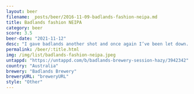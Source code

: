 ```yaml
---
layout: beer
filename: _posts/beer/2016-11-09-badlands-fashion-neipa.md
title: Badlands fashion NEIPA
category: beer
score: 3.5
beer-date: "2021-11-12"
desc: "I gave badlands another shot and once again I’ve been let down. There’s a slight mouldy sourness like this beer has gone bad"
permalink: /beer/:title.html
img: /img/list/badlands-fashion-neipa.jpeg
untappd: "https://untappd.com/b/badlands-brewery-session-hazy/3942342"
country: "Australia"
brewery: "Badlands Brewery"
breweryURL: "breweryURL"
style: "Other"
---
```

